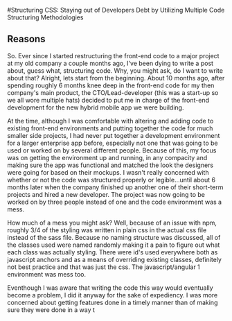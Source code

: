 #Structuring CSS: Staying out of Developers Debt by Utilizing Multiple Code Structuring Methodologies

## Reasons

So. Ever since I started restructuring the front-end code to a major project at my old company a couple months ago, I've been dying to write a post about, guess what, structuring code. Why, you might ask, do I want to write about that? Alright, lets start from the beginning. About 10 months ago, after spending roughly 6 months knee deep in the front-end code for my then company's main product, the CTO/Lead-developer (this was a start-up so we all wore multiple hats) decided to put me in charge of the front-end development for the new hybrid mobile app we were building. 

At the time, although I was comfortable with altering and adding code to existing front-end environments and putting together the code for much smaller side projects, I had never put together a development environment for a larger enterprise app before, especially not one that was going to be used or worked on by several different people. Because of this, my focus was on getting the environment up and running, in any compacity and making sure the app was functional and matched the look the designers were going for based on their mockups. I wasn't really concerned with whether or not the code was structured properly or legible...until about 6 months later when the company finished up another one of their short-term projects and hired a new developer. The project was now going to be worked on by three people instead of one and the code environment was a mess. 

<!-- How much of mess you might ask? Well, because I was having issues with my sass file loading (it was an npm issue, of course) and didn't set aside enough time in the beginning to troubleshoot the issue, I ended up just writing everything directly in the css file in regular css. I had no strategy for naming things so I just used whatever random name popped up in my head while I was building each feature. There were also other issues that popped up, which I would have been able to prevent had I had a firmer grasp of more extensive css, that I ended up solving by engaging in poor --> 

How much of a mess you might ask? Well, because of an issue with npm, roughly 3/4 of the styling was written in plain css in the actual css file instead of the sass file. Because no naming structure was discussed, all of the classes used were named randomly making it a pain to figure out what each class was actually styling. There were id's used everywhere both as javascript anchors and as a means of overriding existing classes, definitely not best practice and that was just the css. The javascript/angular 1 environment was mess too. 

Eventhough I was aware that writing the code this way would eventually become a problem, I did it anyway for the sake of expediency. I was more concerned about getting features done in a timely manner than of making sure they were done in a way t

